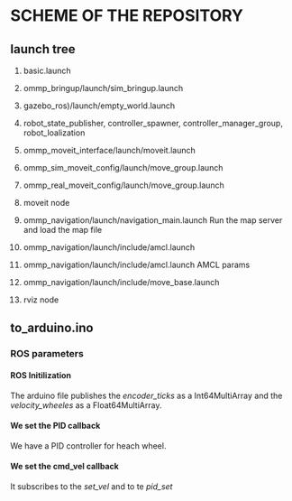 # SCHEME OF THE REPOSITORY 

## launch tree 

1) basic.launch 

2) ommp_bringup/launch/sim_bringup.launch
3) gazebo_ros)/launch/empty_world.launch 
4) robot_state_publisher, controller_spawner, controller_manager_group, robot_loalization 

5) ommp_moveit_interface/launch/moveit.launch
6) ommp_sim_moveit_config/launch/move_group.launch
7) ommp_real_moveit_config/launch/move_group.launch

8) moveit node 

9) ommp_navigation/launch/navigation_main.launch
Run the map server and load the map file 
10) ommp_navigation/launch/include/amcl.launch
11) ommp_navigation/launch/include/amcl.launch AMCL params 

12) ommp_navigation/launch/include/move_base.launch 

13) rviz node 




## to_arduino.ino 

### ROS parameters 

#### ROS Initilization
The arduino file publishes the *encoder_ticks* as a Int64MultiArray and the *velocity_wheeles* as a Float64MultiArray.

#### We set the PID callback
We have a PID controller for heach wheel. 

#### We set the cmd_vel callback

It subscribes to the *set_vel* and to te *pid_set*




